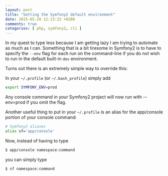 ```yaml
---
layout: post
title: "Setting the Symfony2 default environment"
date: 2015-05-20 12:13:22 +0200
comments: true
categories: [ php, symfony2, cli ]
---
```

In my quest to type less because I am getting lazy I am trying to automate as much as I can.
Something that is a bit tiresome in Symfony2 is to have to specify the ```--env``` flag for each run on the command-line if you do not wish to run in the default built-in ```dev``` environment.
<!--more-->

Turns out there is an extremely simple way to override this:

In your ```~/.profile``` (or ```~/.bash_profile```) simply add

```bash
export SYMFONY_ENV=prod
```

Any console command in your Symfony2 project will now run with --env=prod if you omit the flag.

Another useful thing to put in your ```~/.profile``` is an alias for the app/console portion of your console command:

```bash
# Symfony2 aliases
alias sf='app/console'
```

Now, instead of having to type

```bash
$ app/console namespace:command
```

you can simply type

```bash
$ sf namespace:command
```

